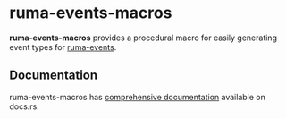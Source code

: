 # ruma-events-macros

**ruma-events-macros** provides a procedural macro for easily generating event types for [ruma-events].

[ruma-events]: https://github.com/ruma/ruma/tree/master/ruma-events

## Documentation

ruma-events-macros has [comprehensive documentation](https://docs.rs/ruma-events-macros) available on docs.rs.
